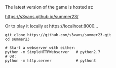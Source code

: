 The latest version of the game is hosted at: 

https://s3vans.github.io/summer23/

Or to play it locally at https://localhost:8000...

```
git clone https://github.com/s3vans/summer23.git
cd summer23

# Start a webserver with either:
python -m SimpleHTTPWebserver   # python2.7
# OR:
python -m http.server           # python3
```
